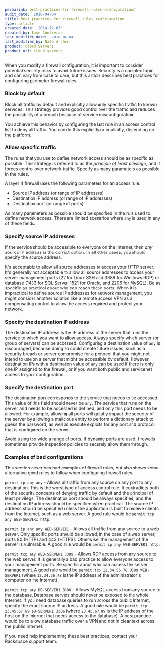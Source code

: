 ```yaml
---
permalink: best-practices-for-firewall-rules-configuration/
audit_date: '2018-04-04'
title: Best practices for firewall rules configuration
type: article
created_date: '2014-12-03'
created_by: Rose Contreras
last_modified_date: '2018-04-04'
last_modified_by: Nate Archer
product: Cloud Servers
product_url: cloud-servers
---
```


When you modify a firewall configuration, it is important to consider potential security risks to avoid future issues. Security is a complex topic and can vary from case to case, but this article describes best practices for configuring perimeter firewall rules.

### Block by default

Block all traffic by default and explicitly allow only specific traffic to known services. This strategy provides good control over the traffic and reduces the possibility of a breach because of service misconfiguration.

You achieve this behavior by configuring the last rule in an access control list to deny all traffic. You can do this explicitly or implicitly, depending on the platform.

### Allow specific traffic

The rules that you use to define network access should be as specific as possible. This strategy is referred to as the *principle of least privilege*, and it forces control over network traffic. Specify as many parameters as possible in the rules.

A layer 4 firewall uses the following parameters for an access rule:

- Source IP address (or range of IP addresses)
- Destination IP address (or range of IP addresses)
- Destination port (or range of ports)

As many parameters as possible should be specified in the rule used to define network access. There are limited scenarios where <code>any</code> is used in any of these fields.

### Specify source IP addresses

If the service should be accessible to everyone on the Internet, then *any* source IP address is the correct option. In all other cases, you should specify the source address.

It's acceptable to allow all source addresses to access your HTTP server. It's generally not acceptable to allow all source addresses to access your server management ports (22 for Linux SSH and 3389 for Windows RDP) or database (1433 for SQL Server, 1521 for Oracle, and 2206 for MySQL). Be as specific as practical about who can reach these ports. When it is impractical to define source IP addresses for network management, you might consider another solution like a remote access VPN as a compensating control to allow the access required and protect your network.

### Specify the destination IP address

The destination IP address is the IP address of the server that runs the service to which you want to allow access. Always specify which server (or group of servers) can be accessed. Configuring a destination value of `any` is discouraged, because doing so could create future issues, such as a security breach or server compromise for a protocol that you might not intend to use on a server that might be accessible by default. However, destination IPs with a destination value of `any` can be used if there is only one IP assigned to the firewall, or if you want both public and servicenet access to your configuration. 

### Specify the destination port

The destination port corresponds to the service that needs to be accessed. This value of this field should never be `any`. The service that runs on the server and needs to be accessed is defined, and only this port needs to be allowed. For example, allowing all ports will greatly impact the security of the server by allowing a malicious entity to perform a dictionary attack to guess the password, as well as execute exploits for any port and protocol that is configured on the server.

Avoid using too wide a range of ports. If dynamic ports are used, firewalls sometimes provide inspection policies to securely allow them through.

### Examples of bad configurations

This section describes bad examples of firewall rules, but also shows some alternative good rules to follow when configuring firewall rules.

`permit ip any any` - Allows all traffic from any source on any port to any destination. This is the worst type of access control rule. It contradicts both of the security concepts of denying traffic by default and the principal of least privilege. The destination port should be always specified, and the destination IP address should be specified when practical. The source IP address should be specified unless the application is built to receive clients from the Internet, such as a web server. A good rule would be `permit tcp any WEB-SERVER1 http`.

`permit ip any any WEB-SERVER1`  - Allows all traffic from any source to a web server. Only specific ports should be allowed; in the case of a web server, ports 80 (HTTP) and 443 (HTTPS). Otherwise, the management of the server is vulnerable. A good rule would be `permit ip any WEB-SERVER1 http`.

`permit tcp any WEB-SERVER1 3389` - Allows RDP access from any source to the web server. It is generally a bad practice to allow everyone access to your management ports. Be specific about who can access the server management. A good rule would be `permit tcp 12.34.56.78 3389 WEB-SERVER1` (where `12.34.56.78` is the IP address of the administrator's computer on the Internet).

`permit tcp any DB-SERVER1 3306` - Allows MySQL access from any source to the database. Database servers should never be exposed to the whole Internet. If you need database queries to run across the public Internet, specify the exact source IP address. A good rule would be `permit tcp 23.45.67.89 DB-SERVER1 3306` (where `23.45.67.89` is the IP address of the host on the Internet that needs access to the database). A best practice would be to allow database traffic over a VPN and not in clear text across the public Internet.

If you need help implementing these best practices, contact your Rackspace support team.
